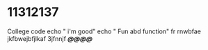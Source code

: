 # 11312137
College code
echo " i'm good"
echo " Fun abd function"
fr rnwbfae
jkfbwejbfjlkaf
3jfnnjf
*****@@@@*****
